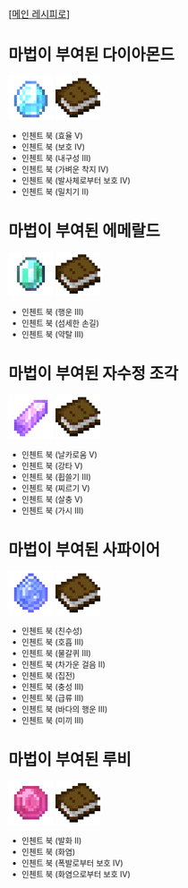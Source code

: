 <big>[[메인 레시피로](./Recipe.md)]</big>

# 마법이 부여된 다이아몬드
![enchanted_diamond.png](../../image/item/enchanted_diamond.png) ![book.png](../../image/item/book.png)
- 인첸트 북 (효율 V)
- 인첸트 북 (보호 IV)
- 인첸트 북 (내구성 III)
- 인첸트 북 (가벼운 착지 IV)
- 인첸트 북 (발사체로부터 보호 IV)
- 인첸트 북 (밀치기 II)

# 마법이 부여된 에메랄드
![enchanted_emerald.png](../../image/item/enchanted_emerald.png) ![book.png](../../image/item/book.png)
- 인첸트 북 (행운 III)
- 인첸트 북 (섬세한 손길)
- 인첸트 북 (약탈 III)

# 마법이 부여된 자수정 조각
![enchanted_amethyst_shard.png](../../image/item/enchanted_amethyst_shard.png) ![book.png](../../image/item/book.png)
- 인첸트 북 (날카로움 V)
- 인첸트 북 (강타 V)
- 인첸트 북 (휩쓸기 III)
- 인첸트 북 (찌르기 V)
- 인첸트 북 (살충 V)
- 인첸트 북 (가시 III)

# 마법이 부여된 사파이어
![enchanted_sapphire.png](../../image/item/enchanted_sapphire.png) ![book.png](../../image/item/book.png)
- 인첸트 북 (친수성)
- 인첸트 북 (호흡 III)
- 인첸트 북 (물갈퀴 III)
- 인첸트 북 (차가운 걸음 II)
- 인첸트 북 (집전)
- 인첸트 북 (충성 III)
- 인첸트 북 (급류 III)
- 인첸트 북 (바다의 행운 III)
- 인첸트 북 (미끼 III)

# 마법이 부여된 루비
![enchanted_ruby.png](../../image/item/enchanted_ruby.png) ![book.png](../../image/item/book.png)
- 인첸트 북 (발화 II)
- 인첸트 북 (화염)
- 인첸트 북 (폭발로부터 보호 IV)
- 인첸트 북 (화염으로부터 보호 IV)